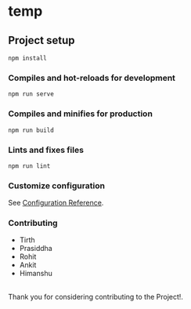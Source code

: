 # temp

## Project setup
```
npm install
```

### Compiles and hot-reloads for development
```
npm run serve
```

### Compiles and minifies for production
```
npm run build
```

### Lints and fixes files
```
npm run lint
```

### Customize configuration
See [Configuration Reference](https://cli.vuejs.org/config/).

### Contributing
* Tirth
* Prasiddha
* Rohit
* Ankit
* Himanshu
<br>
Thank you for considering contributing to the Project!.
